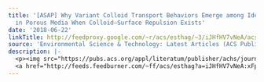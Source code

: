 ```yaml
---
title: '[ASAP] Why Variant Colloid Transport Behaviors Emerge among Identical Individuals
  in Porous Media When Colloid–Surface Repulsion Exists'
date: '2018-06-22'
linkTitle: http://feedproxy.google.com/~r/acs/esthag/~3/iJHfHV7vNeA/acs.est.8b00811
source: 'Environmental Science & Technology: Latest Articles (ACS Publications)'
description: |-
  <p><img src="https://pubs.acs.org/appl/literatum/publisher/achs/journals/content/esthag/0/esthag.ahead-of-print/acs.est.8b00811/20180622/images/medium/es-2018-008115_0006.gif" alt="TOC Graphic"/></p><div><cite>Environmental Science & Technology</cite></div><div>DOI: 10.1021/acs.est.8b00811</div><div class="feedflare">
  <a href="http://feeds.feedburner.com/~ff/acs/esthag?a=iJHfHV7vNeA:xFpzUqOQzLo:yIl2AUoC8zA"><img src="http://feeds.feedburner.com/~ff/acs/esthag?d=yIl2AUoC8zA" border="0"></img></a>
---
```

